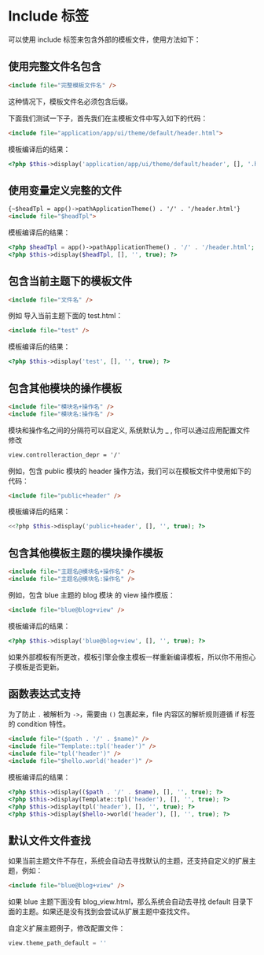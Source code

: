 # Include 标签

可以使用 include 标签来包含外部的模板文件，使用方法如下：

## 使用完整文件名包含

``` html
<include file="完整模板文件名" />  
```

<p class="tip">这种情况下，模板文件名必须包含后缀。</p>

下面我们测试一下子，首先我们在主模板文件中写入如下的代码：

``` html
<include file="application/app/ui/theme/default/header.html">
```

模板编译后的结果：

``` php
<?php $this->display('application/app/ui/theme/default/header', [], '.html', true); ?>
```

## 使用变量定义完整的文件

``` html
{~$headTpl = app()->pathApplicationTheme() . '/' . '/header.html'}
<include file="$headTpl">
```

模板编译后的结果：

``` php
<?php $headTpl = app()->pathApplicationTheme() . '/' . '/header.html'; ?>
<?php $this->display($headTpl, [], '', true); ?>
```

## 包含当前主题下的模板文件

``` html
<include file="文件名" />  
```

例如 导入当前主题下面的 test.html：

``` html
<include file="test" />
```

模板编译后的结果：

``` php
<?php $this->display('test', [], '', true); ?>
```

## 包含其他模块的操作模板

``` html
<include file="模块名+操作名" />
<include file="模块名:操作名" />  
```

模块和操作名之间的分隔符可以自定义, 系统默认为 _ , 你可以通过应用配置文件修改

``` html
view.controlleraction_depr = '/'  
```

例如，包含 public 模块的 header 操作方法，我们可以在模板文件中使用如下的代码：

``` html
<include file="public+header" />  
```

模板编译后的结果：

``` php
<<?php $this->display('public+header', [], '', true); ?>
```

## 包含其他模板主题的模块操作模板

``` html
<include file="主题名@模块名+操作名" />  
<include file="主题名@模块名:操作名" />
```

例如，包含 blue 主题的 blog 模块 的 view 操作模版：

``` html
<include file="blue@blog+view" />   
```

模板编译后的结果：

``` php
<?php $this->display('blue@blog+view', [], '', true); ?>
```

<p class="tip">如果外部模板有所更改，模板引擎会像主模板一样重新编译模板，所以你不用担心子模板是否更新。</p>

## 函数表达式支持

为了防止 `.` 被解析为 `->`，需要由 `()` 包裹起来，file 内容区的解析规则遵循 if 标签的 condition 特性。


``` html
<include file="($path . '/' . $name)" />
<include file="Template::tpl('header')" />
<include file="tpl('header')" />
<include file="$hello.world('header')" />
```

模板编译后的结果：

``` php
<?php $this->display(($path . '/' . $name), [], '', true); ?>
<?php $this->display(Template::tpl('header'), [], '', true); ?>
<?php $this->display(tpl('header'), [], '', true); ?>
<?php $this->display($hello->world('header'), [], '', true); ?>
```

## 默认文件文件查找

如果当前主题文件不存在，系统会自动去寻找默认的主题，还支持自定义的扩展主题，例如：

``` html
<include file="blue@blog+view" />   
```

<p class="tip">如果 blue 主题下面没有 blog_view.html，那么系统会自动去寻找 default 目录下面的主题。如果还是没有找到会尝试从扩展主题中查找文件。</p>

自定义扩展主题例子，修改配置文件：

``` php
view.theme_path_default = ''
```